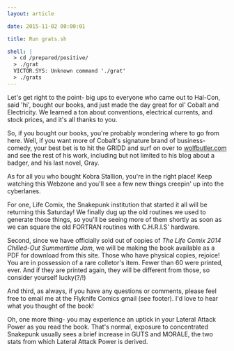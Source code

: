 ```yaml
---
layout: article

date: 2015-11-02 00:00:01

title: Run grats.sh

shell: |
  > cd /prepared/positive/
  > ./grat
  VICTOR.SYS: Unknown command './grat'
  > ./grats
---
```



Let's get right to the point- big ups to everyone who came out to Hal-Con, said 'hi', bought our books, and just made the day great for ol' Cobalt and Electricity. We learned a ton about conventions, electrical currents, and stock prices, and it's all thanks to you.

So, if you bought our books, you're probably wondering where to go from here. Well, if you want more of Cobalt's signature brand of business-comedy, your best bet is to hit the GRIDD and surf on over to [wolfbutler.com](http://www.wolfbutler.com/) and see the rest of his work, including but not limited to his blog about a badger, and his last novel, Gray.

As for all you who bought Kobra Stallion, you're in the right place! Keep watching this Webzone and you'll see a few new things creepin' up into the cyberlanes.

For one, Life Comix, the Snakepunk institution that started it all will be returning this Saturday! We finally dug up the old routines we used to generate those things, so you'll be seeing more of them shortly as soon as we can square the old FORTRAN routines with C.H.R.I.S' hardware.

Second, since we have officially sold out of copies of <em>The Life Comix 2014 Chilled-Out Summertime Jam</em>, we will be making the book available as a PDF for download from this site. Those who have physical copies, rejoice! You are in possession of a rare colletor's item. Fewer than 60 were printed, ever. And if they are printed again, they will be different from those, so consider yourself lucky(?/!)

And third, as always, if you have any questions or comments, please feel free to email me at the Flyknife Comics gmail (see footer). I'd love to hear what you thought of the book!

Oh, one more thing- you may experience an uptick in your Lateral Attack Power as you read the book. That's normal, exposure to concentrated Snakepunk usually sees a brief increase in GUTS and MORALE, the two stats from which Lateral Attack Power is derived.
